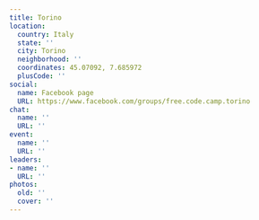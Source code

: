```yaml
---
title: Torino
location:
  country: Italy
  state: ''
  city: Torino
  neighborhood: ''
  coordinates: 45.07092, 7.685972
  plusCode: ''
social:
  name: Facebook page
  URL: https://www.facebook.com/groups/free.code.camp.torino
chat:
  name: ''
  URL: ''
event:
  name: ''
  URL: ''
leaders:
- name: ''
  URL: ''
photos:
  old: ''
  cover: ''
---
```

